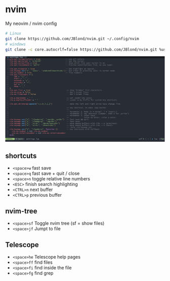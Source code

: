 # nvim

My neovim / nvim config

```bash
# Linux
git clone https://github.com/JBlond/nvim.git ~/.config/nvim
# windows
git clone -c core.autocrlf=false https://github.com/JBlond/nvim.git %userprofile%\AppData\Local\nvim\
```

![preview](assets/001.jpg)

## shortcuts

- `<space>w` fast save
- `<space>q` fast save + quit / close
- `<space>n` toggle relative line numbers
- `<ESC>` finish search highlighting
- `<CTRL>n` next buffer
- `<CTRL>p` previous buffer

## nvim-tree

- `<space>sf` Toggle nvim tree (sf = show files)
- `<space>jf` Jumpt to file

## Telescope

- `<space>he` Telescope help pages
- `<space>ff` find files
- `<space>fi` find inside the file
- `<space>fg` find grep
